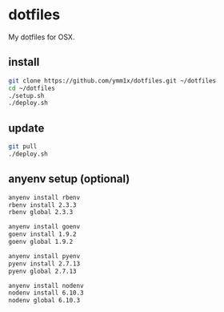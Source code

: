# dotfiles

My dotfiles for OSX.

## install

```sh
git clone https://github.com/ymm1x/dotfiles.git ~/dotfiles
cd ~/dotfiles
./setup.sh
./deploy.sh
```

## update

```sh
git pull
./deploy.sh
```

## anyenv setup (optional)

```sh
anyenv install rbenv
rbenv install 2.3.3
rbenv global 2.3.3

anyenv install goenv
goenv install 1.9.2
goenv global 1.9.2

anyenv install pyenv
pyenv install 2.7.13
pyenv global 2.7.13

anyenv install nodenv
nodenv install 6.10.3
nodenv global 6.10.3
```

